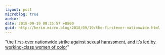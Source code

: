 ```yaml
---
layout: post
microblog: true
audio: 
date: 2018-09-19 08:35:57 +0800
guid: http://kerim.micro.blog/2018/09/19/the-firstever-nationwide.html
---
```

"[the first-ever nationwide strike against sexual harassment, and it’s led by working-class women of color](https://www.thecut.com/2018/09/mcdonalds-sexual-harassment-strike-takes-place-in-10-cities.html)"
